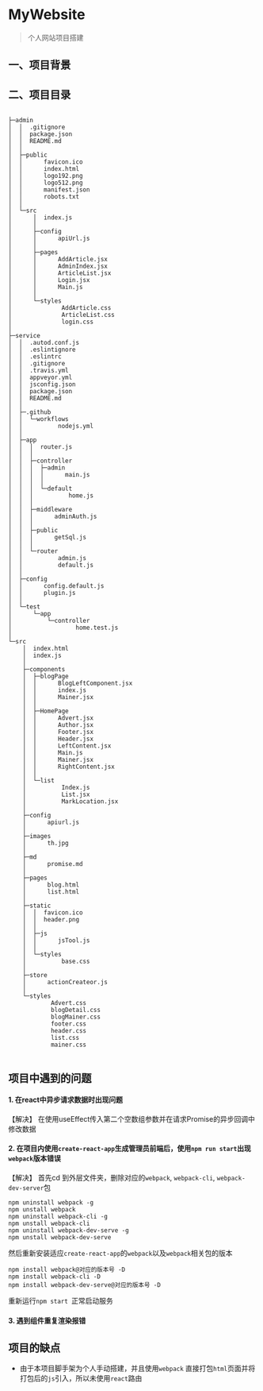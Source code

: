 # MyWebsite

>  个人网站项目搭建

## 一、项目背景





## 二、项目目录

```

├─admin
│  │  .gitignore
│  │  package.json
│  │  README.md
│  │
│  ├─public
│  │      favicon.ico
│  │      index.html
│  │      logo192.png
│  │      logo512.png
│  │      manifest.json
│  │      robots.txt
│  │
│  └─src
│      │  index.js
│      │
│      ├─config
│      │      apiUrl.js
│      │
│      ├─pages
│      │      AddArticle.jsx
│      │      AdminIndex.jsx
│      │      ArticleList.jsx
│      │      Login.jsx
│      │      Main.js
│      │
│      └─styles
│              AddArticle.css
│              ArticleList.css
│              login.css
│
├─service
│  │  .autod.conf.js
│  │  .eslintignore
│  │  .eslintrc
│  │  .gitignore
│  │  .travis.yml
│  │  appveyor.yml
│  │  jsconfig.json
│  │  package.json
│  │  README.md
│  │
│  ├─.github
│  │  └─workflows
│  │          nodejs.yml
│  │
│  ├─app
│  │  │  router.js
│  │  │
│  │  ├─controller
│  │  │  ├─admin
│  │  │  │      main.js
│  │  │  │
│  │  │  └─default
│  │  │          home.js
│  │  │
│  │  ├─middleware
│  │  │      adminAuth.js
│  │  │
│  │  ├─public
│  │  │      getSql.js
│  │  │
│  │  └─router
│  │          admin.js
│  │          default.js
│  │
│  ├─config
│  │      config.default.js
│  │      plugin.js
│  │
│  └─test
│      └─app
│          └─controller
│                  home.test.js
│
└─src
    │  index.html
    │  index.js
    │
    ├─components
    │  ├─blogPage
    │  │      BlogLeftComponent.jsx
    │  │      index.js
    │  │      Mainer.jsx
    │  │
    │  ├─HomePage
    │  │      Advert.jsx
    │  │      Author.jsx
    │  │      Footer.jsx
    │  │      Header.jsx
    │  │      LeftContent.jsx
    │  │      Main.js
    │  │      Mainer.jsx
    │  │      RightContent.jsx
    │  │
    │  └─list
    │          Index.js
    │          List.jsx
    │          MarkLocation.jsx
    │
    ├─config
    │      apiurl.js
    │
    ├─images
    │      th.jpg
    │
    ├─md
    │      promise.md
    │
    ├─pages
    │      blog.html
    │      list.html
    │
    ├─static
    │  │  favicon.ico
    │  │  header.png
    │  │
    │  ├─js
    │  │      jsTool.js
    │  │
    │  └─styles
    │          base.css
    │
    ├─store
    │      actionCreateor.js
    │
    └─styles
            Advert.css
            blogDetail.css
            blogMainer.css
            footer.css
            header.css
            list.css
            mainer.css
    
```





## 项目中遇到的问题

#### 1. 在react中异步请求数据时出现问题

【解决】 在使用useEffect传入第二个空数组参数并在请求Promise的异步回调中修改数据



#### 2. 在项目内使用`create-react-app`生成管理员前端后，使用`npm run start`出现 `webpack`版本错误

【解决】 首先cd 到外层文件夹，删除对应的`webpack`, `webpack-cli`, `webpack-dev-server`包

```mysql
npm uninstall webpack -g
npm unstall webpack
npm uninstall webpack-cli -g
npm unstall webpack-cli
npm uninstall webpack-dev-serve -g
npm unstall webpack-dev-serve
```

然后重新安装适应`create-react-app`的`webpack`以及`webpack`相关包的版本

```text
npm install webpack@对应的版本号 -D
npm install webpack-cli -D
npm install webpack-dev-serve@对应的版本号 -D
```

重新运行`npm start `正常启动服务

#### 3. 遇到组件重复渲染报错





## 项目的缺点

- 由于本项目脚手架为个人手动搭建，并且使用`webpack` 直接打包`html`页面并将打包后的`js`引入，所以未使用`react`路由

